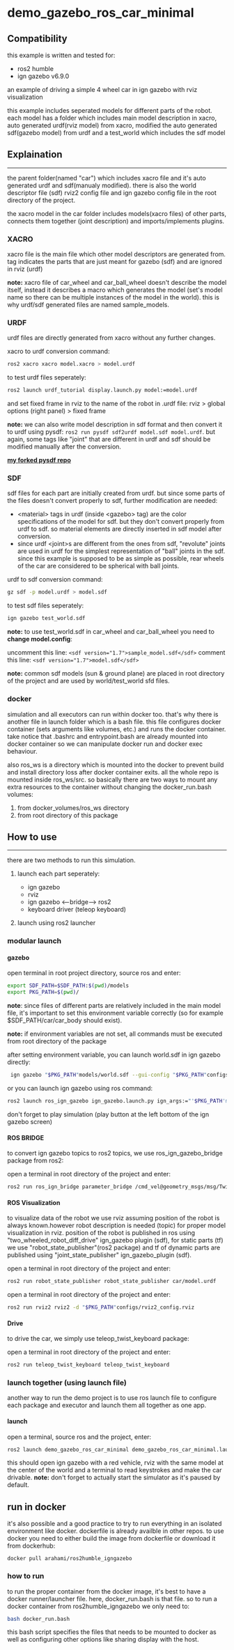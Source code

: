 # demo_gazebo_ros_car_minimal

## Compatibility
this example is written and tested for:
* ros2 humble
* ign gazebo v6.9.0


an example of driving a simple 4 wheel car in ign gazebo with rviz visualization

this example includes seperated models for different parts of the robot. each model has a folder which includes main model description in xacro, auto generated urdf(rviz model) from xacro, modified the auto generated sdf(gazebo model) from urdf and a test_world which includes the sdf model

## Explaination
---

the parent folder(named "car") which includes xacro file and it's auto generated urdf and sdf(manualy modified). there is also the world descriptor file (sdf) rviz2 config file and ign gazebo config file in the root directory of the project.

the xacro model in the car folder includes models(xacro files) of other parts, connects them together (joint description) and imports/implements plugins.

### XACRO
xacro file is the main file which other model descriptors are generated from. <gazebo> tag indicates the parts that are just meant for gazebo (sdf) and are ignored in rviz (urdf)

**note:** xacro file of car_wheel and car_ball_wheel doesn't describe the model itself, instead it describes a macro which generates the model (set's model name so there can be multiple instances of the model in the world). this is why urdf/sdf generated files are named sample_models. 

### URDF
urdf files are directly generated from xacro without any further changes.

xacro to urdf conversion command:

```bash
ros2 xacro xacro model.xacro > model.urdf
```

to test urdf files seperately: 

``` bash
ros2 launch urdf_tutorial display.launch.py model:=model.urdf
```

and set fixed frame in rviz to the name of the robot in .urdf file: rviz > global options (right panel) > fixed frame

**note:** we can also write model description in sdf format and then convert it to urdf using pysdf: `ros2 run pysdf sdf2urdf model.sdf model.urdf`. but again, some tags like "joint" that are different in urdf and sdf should be modified manually after the conversion.

**[my forked pysdf repo](https://github.com/arahami/pysdf)**

### SDF
sdf files for each part are initially created from urdf. but since some parts of the files doesn't convert properly to sdf, further modification are needed:
* \<material> tags in urdf (inside \<gazebo> tag) are the color specifications of the model for sdf. but they don't convert properly from urdf to sdf. so material elements are directly inserted in sdf model after conversion.
* since urdf \<joint>s are different from the ones from sdf, "revolute" joints are used in urdf for the simplest representation of "ball" joints in the sdf. since this example is supposed to be as simple as possible, rear wheels of the car are considered to be spherical with ball joints.

urdf to sdf conversion command:

```bash
gz sdf -p model.urdf > model.sdf
```

to test sdf files seperately: 
```bash
ign gazebo test_world.sdf
```

**note:** to use test_world.sdf in car_wheel and car_ball_wheel you need to **change model.config**:

uncomment this line: `<sdf version="1.7">sample_model.sdf</sdf>`
comment this line: `<sdf version="1.7">model.sdf</sdf>`

**note:** common sdf models (sun & ground plane) are placed in root directory of the project and are used by world/test_world sfd files.

### docker
simulation and all executors can run within docker too. that's why there is another file in launch folder which is a bash file. this file configures docker container (sets arguments like volumes, etc.) and runs the docker container.
take notice that .bashrc and entrypoint.bash are already mounted into docker container so we can manipulate docker run and docker exec behaviour. 

also ros_ws is a directory which is mounted into the docker to prevent build and install directory loss after docker container exits. all the whole repo is mounted inside ros_ws/src. so basically there are two ways to mount any extra resources to the container without changing the docker_run.bash volumes:
1. from docker_volumes/ros_ws directory
2. from root directory of this package


## How to use
----
there are two methods to run this simulation. 
1. launch each part seperately: 
    - ign gazebo
    - rviz
    - ign gazebo <--bridge--> ros2
    - keyboard driver (teleop keyboard)

2. launch using ros2 launcher

### modular launch

#### gazebo

open terminal in root project directory, source ros and enter:
``` bash
export SDF_PATH=$SDF_PATH:$(pwd)/models
export PKG_PATH=$(pwd)/
```
**note**: since files of different parts are relatively included in the main model file, it's important to set this environment variable correctly (so for example $SDF_PATH/car/car_body should exist).

**note:** if environment variables are not set, all commands must be executed from root directory of the package

after setting environment variable, you can launch world.sdf in ign gazebo directly: 
``` bash
 ign gazebo "$PKG_PATH"models/world.sdf --gui-config "$PKG_PATH"configs/ign_gazebo_gui.config
 ```
 
or you can launch ign gazebo using ros command:
``` bash
ros2 launch ros_ign_gazebo ign_gazebo.launch.py ign_args:="'$PKG_PATH'models/world.sdf --gui-config '$PKG_PATH'configs/ign_gazebo_gui.config"
```

don't forget to play simulation (play button at the left bottom of the ign gazebo screen)


#### ROS BRIDGE
to convert ign gazebo topics to ros2 topics, we use ros_ign_gazebo_bridge package from ros2:

open a terminal in root directory of the project and enter:
```bash
ros2 run ros_ign_bridge parameter_bridge /cmd_vel@geometry_msgs/msg/Twist@ignition.msgs.Twist /camera@sensor_msgs/msg/Image@ignition.msgs.Image /odometry@nav_msgs/msg/Odometry@ignition.msgs.Odometry /camera_info@sensor_msgs/msg/CameraInfo@ignition.msgs.CameraInfo /joint_states@sensor_msgs/msg/JointState@ignition.msgs.Model /tf@tf2_msgs/msg/TFMessage@ignition.msgs.Pose_V
```

#### ROS Visualization
to visualize data of the robot we use rviz assuming position of the robot is always known.however robot description is needed (topic)
for proper model visualization in rviz. 
position of the robot is published in ros using "two_wheeled_robot_diff_drive" ign_gazebo plugin (sdf), for static parts (tf) we use "robot_state_publisher"(ros2 package) and tf of dynamic parts are published using "joint_state_publisher" ign_gazebo_plugin (sdf).

open a terminal in root directory of the project and enter:

```bash
ros2 run robot_state_publisher robot_state_publisher car/model.urdf
```

open a terminal in root directory of the project and enter:
``` bash
ros2 run rviz2 rviz2 -d "$PKG_PATH"configs/rviz2_config.rviz
```

#### Drive
to drive the car, we simply use teleop_twist_keyboard package:

open a terminal in root directory of the project and enter:
``` bash
ros2 run teleop_twist_keyboard teleop_twist_keyboard
```

### launch together (using launch file)
another way to run the demo project is to use ros launch file to configure each package and executor and launch them all together as one app. 

#### launch
open a terminal, source ros and the project, enter:
```bash
ros2 launch demo_gazebo_ros_car_minimal demo_gazebo_ros_car_minimal.launch.py
```
this should open ign gazebo with a red vehicle, rviz with the same model at the center of the world and a terminal to read keystrokes and make the car drivable.
**note:** don't forget to actually start the simulator as it's paused by default. 

## run in docker
it's also possible and a good practice to try to run everything in an isolated environment like docker. 
dockerfile is already availble in other repos. to use docker you need to either build the image from dockerfile or download it from dockerhub:
```
docker pull arahami/ros2humble_igngazebo
```

### how to run
to run the proper container from the docker image, it's best to have a docker runner/launcher file. 
here, docker_run.bash is that file.
so to run a docker container from ros2humble_igngazebo  we only need to:
```bash
bash docker_run.bash
```
this bash script specifies the files that needs to be mounted to docker as well as configuring other options like sharing display with the host. 
